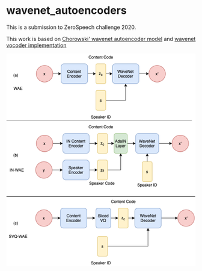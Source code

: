 # wavenet\_autoencoders
This is a submission to ZeroSpeech challenge 2020.

This work is based on [Chorowski' wavenet autoencoder model](https://arxiv.org/abs/1901.08810) and [wavenet vocoder implementation](https://github.com/r9y9/wavenet_vocoder)

![Model](AE.png)


